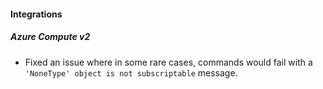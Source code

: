 
#### Integrations
##### Azure Compute v2
- Fixed an issue where in some rare cases, commands would fail with a `'NoneType' object is not subscriptable` message.
